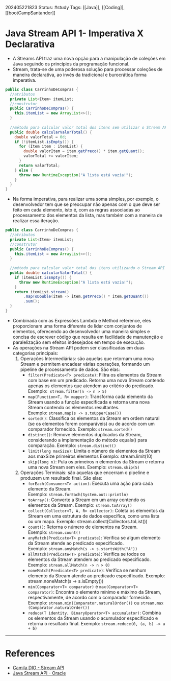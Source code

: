 202405221823
Status: #study 
Tags:
[[Java]], [[Coding]], [[bootCampSantander]]

# Java Stream API 1- Imperativa X Declarativa
- A Streams API traz uma nova opção para a manipulação de coleções em Java seguindo os princípios da programação funcional.
- Stream, trata-se de uma poderosa solução para processar coleções de maneira declarativa, ao invés da tradicional e burocrática forma imperativa.
```Java
public class CarrinhoDeCompras {
  //atributos
  private List<Item> itemList;
  //construtor
  public CarrinhoDeCompras() {
    this.itemList = new ArrayList<>();
  }
  
  //método para calcular valor total dos itens sem utilizar o Stream API
  public double calcularValorTotal() {
    double valorTotal = 0d;
    if (!itemList.isEmpty()) {
      for (Item item : itemList) {
        double valorItem = item.getPreco() * item.getQuant();
        valorTotal += valorItem;
      }
      return valorTotal;
    } else {
      throw new RuntimeException("A lista está vazia!");
    }
  }
}
```

- Na forma imperativa, para realizar uma soma simples, por exemplo, o desenvolvedor tem que se preocupar não apenas com o que deve ser feito em cada elemento, isto é, com as regras associadas ao processamento dos elementos da lista, mas também com a maneira de realizar essa iteração.
```Java
public class CarrinhoDeCompras {
  //atributos
  private List<Item> itemList;
  //construtor
  public CarrinhoDeCompras() {
    this.itemList = new ArrayList<>();
  }
  
  //método para calcular valor total dos itens utilizando o Stream API
  public double calcularValorTotal() {
    if (itemList.isEmpty()) {
      throw new RuntimeException("A lista está vazia!");
    }
    return itemList.stream()
        .mapToDouble(item -> item.getPreco() * item.getQuant())
        .sum();
  }
}
```
- Combinada com as Expressões Lambda e Method reference, eles proporcionam uma forma diferente de lidar com conjuntos de elementos, oferecendo ao desenvolvedor uma maneira simples e concisa de escrever código que resulta em facilidade de manutenção e paralelização sem efeitos indesejados em tempo de execução.
- As operações na Stream API podem ser classificadas em duas categorias principais:
	 1. Operações Intermediárias: são aquelas que retornam uma nova Stream e permitem encadear várias operações, formando um pipeline de processamento de dados. São elas:
		- `filter(Predicate<T> predicate)`: Filtra os elementos da Stream com base em um predicado. Retorna uma nova Stream contendo apenas os elementos que atendem ao critério do predicado. Exemplo:  `stream.filter(n -> n > 5)`
		- `map(Function<T, R> mapper)`: Transforma cada elemento da Stream usando a função especificada e retorna uma nova Stream contendo os elementos resultantes. Exemplo: `stream.map(s -> s.toUpperCase())`
		- `sorted()`: Classifica os elementos da Stream em ordem natural (se os elementos forem comparáveis) ou de acordo com um comparador fornecido. Exemplo: `stream.sorted()`
		- `distinct()`: Remove elementos duplicados da Stream, considerando a implementação do método equals() para comparação. Exemplo: `stream.distinct()`
		- `limit(long maxSize)`: Limita o número de elementos da Stream aos maxSize primeiros elementos Exemplo: stream.limit(10)
		- `skip(long n)`: Pula os primeiros n elementos da Stream e retorna uma nova Stream sem eles. Exemplo: `stream.skip(5)`
	2. Operações Terminais: são aquelas que encerram o pipeline e produzem um resultado final. São elas:
		- `forEach(Consumer<T> action)`: Executa uma ação para cada elemento da Stream. Exemplo: `stream.forEach(System.out::println)`
		- `toArray()`: Converte a Stream em um array contendo os elementos da Stream. Exemplo: `stream.toArray()`
		- `collect(Collector<T, A, R> collector)`: Coleta os elementos da Stream em uma estrutura de dados específica, como uma lista ou um mapa. Exemplo: stream.collect(Collectors.toList())
		- `count()`: Retorna o número de elementos na Stream. Exemplo: `stream.count()`
		- `anyMatch(Predicate<T> predicate)`: Verifica se algum elemento da Stream atende ao predicado especificado. Exemplo: `stream.anyMatch(s -> s.startsWith("A"))`
		- `allMatch(Predicate<T> predicate)`: Verifica se todos os elementos da Stream atendem ao predicado especificado. Exemplo: `stream.allMatch(n -> n > 0)`
		- `noneMatch(Predicate<T> predicate)`: Verifica se nenhum elemento da Stream atende ao predicado especificado. Exemplo: stream.noneMatch(s -> s.isEmpty())
		- `min(Comparator<T> comparator)` e `max(Comparator<T> comparator)`: Encontra o elemento mínimo e máximo da Stream, respectivamente, de acordo com o comparador fornecido. Exemplo: `stream.min(Comparator.naturalOrder())` ou `stream.max(Comparator.naturalOrder())`
		- `reduce(T identity, BinaryOperator<T> accumulator)`: Combina os elementos da Stream usando o acumulador especificado e retorna o resultado final. Exemplo: `stream.reduce(0, (a, b) -> a + b)`

___
# References
- [Camila DIO - Stream API](https://github.com/digitalinnovationone/ganhando_produtividade_com_Stream_API_Java)
- [Java Stream API - Oracle](https://www.oracle.com/br/technical-resources/articles/java-stream-api.html)
